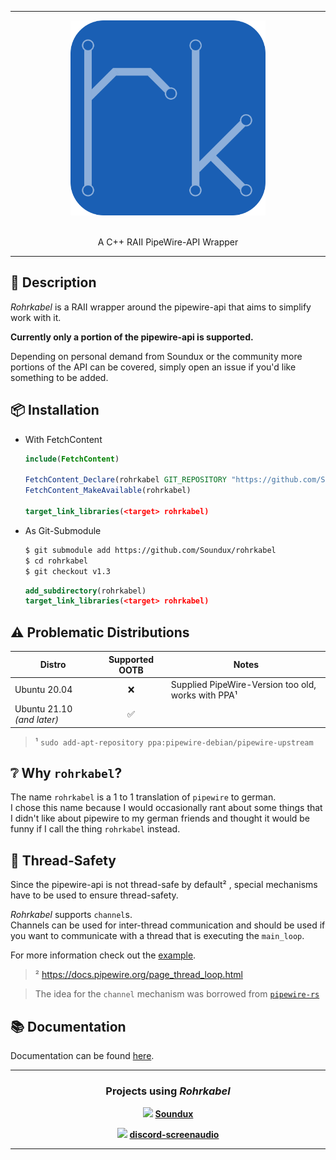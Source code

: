 <hr/>

<div align="center"> 
    <img src="assets/logo.svg" height=312>
</div>

<br/>

<p align="center">
    A C++ RAII PipeWire-API Wrapper
</p>

<hr/>

## 📃 Description

<div align="left">

_Rohrkabel_ is a RAII wrapper around the pipewire-api that aims to simplify work with it.

**Currently only a portion of the pipewire-api is supported.**  

Depending on personal demand from Soundux or the community more portions of the API can be covered, simply open an issue if you'd like something to be added.

</div>

## 📦 Installation

<div align="left">

- With FetchContent
  ```cmake
  include(FetchContent)

  FetchContent_Declare(rohrkabel GIT_REPOSITORY "https://github.com/Soundux/rohrkabel" GIT_TAG v1.3)
  FetchContent_MakeAvailable(rohrkabel)

  target_link_libraries(<target> rohrkabel)
  ```
- As Git-Submodule
  ```bash
  $ git submodule add https://github.com/Soundux/rohrkabel
  $ cd rohrkabel
  $ git checkout v1.3
  ```
  ```cmake
  add_subdirectory(rohrkabel)
  target_link_libraries(<target> rohrkabel)
  ```


</div>

## ⚠️ Problematic Distributions

<center>

| Distro                     | Supported OOTB | Notes                                              |
| -------------------------- | :------------: | -------------------------------------------------- |
| Ubuntu 20.04               |       ❌        | Supplied PipeWire-Version too old, works with PPA¹ |
| Ubuntu 21.10 _(and later)_ |       ✅        |                                                    |

<div align="left">

> ¹ `sudo add-apt-repository ppa:pipewire-debian/pipewire-upstream`

</div>

</center>

## ❔ Why `rohrkabel`?

<div align="left">

The name `rohrkabel` is a 1 to 1 translation of `pipewire` to german.  
I chose this name because I would occasionally rant about some things that I didn't like about pipewire to my german friends and thought it would be funny if I call the thing `rohrkabel` instead.

</div>

## 🧵 Thread-Safety


<div align="left">

Since the pipewire-api is not thread-safe by default² , special mechanisms have to be used to ensure thread-safety.  

*Rohrkabel* supports `channel`s.  
Channels can be used for inter-thread communication and should be used if you want to communicate with a thread that is executing the `main_loop`.

For more information check out the [example](examples/channels/main.cpp).

> ² https://docs.pipewire.org/page_thread_loop.html  

> The idea for the `channel` mechanism was borrowed from [`pipewire-rs`](https://pipewire.pages.freedesktop.org/pipewire-rs/pipewire/channel/index.html#examples) 

</div>

## 📚 Documentation

Documentation can be found [here](https://curve.github.io/rohrkabel.docs/).

---

<div align="center">

### Projects using _Rohrkabel_
<img src="https://avatars.githubusercontent.com/u/74979035?s=200&v=4" width=15/> <b>[Soundux](https://github.com/Soundux)</b>

<img src="https://raw.githubusercontent.com/maltejur/discord-screenaudio/master/assets/de.shorsh.discord-screenaudio.png" width=15/> <b>[discord-screenaudio](https://github.com/maltejur/discord-screenaudio)</b>

</div>

---